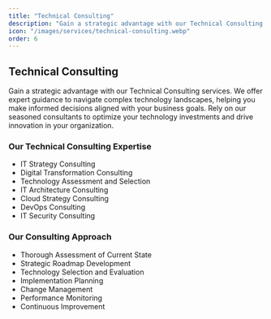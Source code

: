 ```yaml
---
title: "Technical Consulting"
description: "Gain a strategic advantage with our Technical Consulting services. We offer expert guidance to navigate complex technology landscapes, helping you make informed decisions aligned with your business goals."
icon: "/images/services/technical-consulting.webp"
order: 6
---
```


## Technical Consulting

Gain a strategic advantage with our Technical Consulting services. We offer expert guidance to navigate complex technology landscapes, helping you make informed decisions aligned with your business goals. Rely on our seasoned consultants to optimize your technology investments and drive innovation in your organization.

### Our Technical Consulting Expertise

- IT Strategy Consulting
- Digital Transformation Consulting
- Technology Assessment and Selection
- IT Architecture Consulting
- Cloud Strategy Consulting
- DevOps Consulting
- IT Security Consulting

### Our Consulting Approach

- Thorough Assessment of Current State
- Strategic Roadmap Development
- Technology Selection and Evaluation
- Implementation Planning
- Change Management
- Performance Monitoring
- Continuous Improvement
